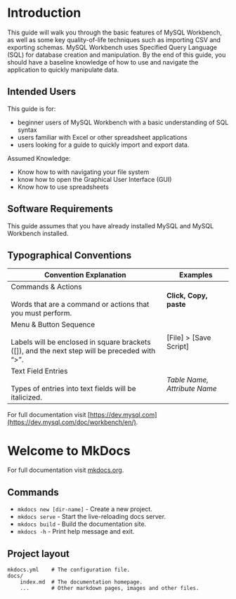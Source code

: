 # Introduction

This guide will walk you through the basic features of MySQL Workbench, as well as some key quality-of-life techniques such as importing CSV and exporting schemas. MySQL Workbench uses Specified Query Language (SQL) for database creation and manipulation. By the end of this guide, you should have a baseline knowledge of how to use and navigate the application to quickly manipulate data.

## Intended Users

This guide is for:

- beginner users of MySQL Workbench with a basic understanding of SQL syntax
- users familiar with Excel or other spreadsheet applications
- users looking for a guide to quickly import and export data.

Assumed Knowledge:

- Know how to with navigating your file system
- know how to open the Graphical User Interface (GUI)
- Know how to use spreadsheets

## Software Requirements

This guide assumes that you have already installed MySQL and MySQL Workbench installed.

## Typographical Conventions

|Convention Explanation|Examples|
|-|-|
|Commands & Actions <br><br> Words that are a command or actions that you must perform. |**Click, Copy, paste**|
|Menu & Button Sequence<br><br>Labels will be enclosed in square brackets ([]), and the next step will be preceded with “>”.|[File] > [Save Script]|
|Text Field Entries<br><br>Types of entries into text fields will be italicized.|*Table Name, Attribute Name*|
For full documentation visit [https://dev.mysql.com](https://dev.mysql.com/doc/workbench/en/).

# Welcome to MkDocs

For full documentation visit [mkdocs.org](https://www.mkdocs.org).

## Commands

- `mkdocs new [dir-name]` - Create a new project.
- `mkdocs serve` - Start the live-reloading docs server.
- `mkdocs build` - Build the documentation site.
- `mkdocs -h` - Print help message and exit.

## Project layout

    mkdocs.yml    # The configuration file.
    docs/
        index.md  # The documentation homepage.
        ...       # Other markdown pages, images and other files.

